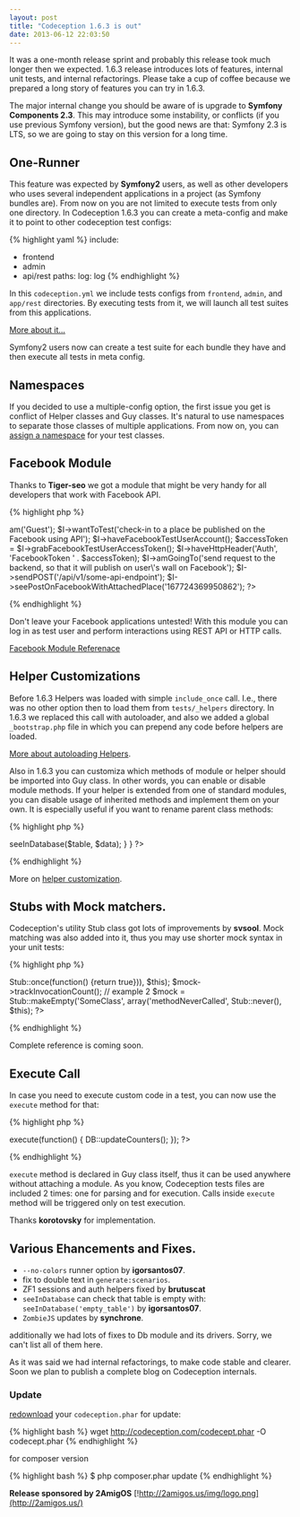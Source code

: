 ```yaml
---
layout: post
title: "Codeception 1.6.3 is out"
date: 2013-06-12 22:03:50
---
```


It was a one-month release sprint and probably this release took much longer then we expected.
1.6.3 release introduces lots of features, internal unit tests, and internal refactorings. Please take a cup of coffee because we prepared a long story of features you can try in 1.6.3.

The major internal change you should be aware of is upgrade to **Symfony Components 2.3**. This may introduce some instability, or conflicts (if you use previous Symfony version), but the good news are that: Symfony 2.3 is LTS, so we are going to stay on this version for a long time.

## One-Runner

This feature was expected by **Symfony2** users, as well as other developers who uses several independent applications in a project (as Symfony bundles are). From now on you are not limited to execute tests from only one directory. In Codeception 1.6.3 you can create a meta-config and make it to point to other codeception test configs:

{% highlight yaml %}
include:
  - frontend
  - admin
  - api/rest
paths:
  log: log
{% endhighlight %}

In this `codeception.yml` we include tests configs from `frontend`, `admin`, and `app/rest` directories. By executing tests from it, we will launch all test suites from this applications.

[More about it...](http://codeception.com/docs/08-Customization)

Symfony2 users now can create a test suite for each bundle they have and then execute all tests in meta config.

## Namespaces

If you decided to use a multiple-config option, the first issue you get is conflict of Helper classes and Guy classes. It's natural to use namespaces to separate those classes of multiple applications. From now on, you can [assign a namespace](http://codeception.com/docs/08-Customization#Namespaces) for your test classes.

## Facebook Module

Thanks to **Tiger-seo** we got a module that might be very handy for all developers that work with Facebook API.

{% highlight php %}
<?php
$I = new ApiGuy($scenario);
$I->am('Guest');
$I->wantToTest('check-in to a place be published on the Facebook using API');
$I->haveFacebookTestUserAccount();
$accessToken = $I->grabFacebookTestUserAccessToken();
$I->haveHttpHeader('Auth', 'FacebookToken ' . $accessToken);
$I->amGoingTo('send request to the backend, so that it will publish on user\'s wall on Facebook');
$I->sendPOST('/api/v1/some-api-endpoint');
$I->seePostOnFacebookWithAttachedPlace('167724369950862');
?>
{% endhighlight %}

Don't leave your Facebook applications untested! With this module you can log in as test user and perform interactions using REST API or HTTP calls.

[Facebook Module Referenace](http://codeception.com/docs/modules/Facebook)

## Helper Customizations

Before 1.6.3 Helpers was loaded with simple `include_once` call. I.e., there was no other option then to load them from `tests/_helpers` directory. In 1.6.3 we replaced this call with autoloader, and also we added a global `_bootstrap.php` file in which you can prepend any code before helpers are loaded.

[More about autoloading Helpers](http://codeception.com/docs/08-Customization).

Also in 1.6.3 you can customiza which methods of module or helper should be imported into Guy class. In other words, you can enable or disable module methods. If your helper is extended from one of standard modules, you can disable usage of inherited methods and implement them on your own. It is especially useful if you want to rename parent class methods:

{% highlight php %}
<?php
class SecondDbHelper extends Db {
    public static $includeInheritedActions = false;

    public function seeInSecondDb($table, $data = array())
    {
        $this->seeInDatabase($table, $data);
    }
}    
?>
{% endhighlight %}

More on [helper customization](http://codeception.com/docs/03-ModulesAndHelpers#Extension-options).

## Stubs with Mock matchers.

Codeception's utility Stub class got lots of improvements by **svsool**. Mock matching was also added into it, thus you may use shorter mock syntax in your unit tests:

{% highlight php %}
<?php
use \Codeception\Util\Stub;
// example 1
$mock = Stub::makeEmpty('SomeClass', array(
    'trackInvocationCount' => 
     Stub::once(function() {return true})),
     $this);

$mock->trackInvocationCount();

// example 2
$mock = Stub::makeEmpty('SomeClass', array('methodNeverCalled',  Stub::never(), $this);
?>
{% endhighlight %}

Complete reference is coming soon.

## Execute Call

In case you need to execute custom code in a test, you can now use the `execute` method for that:

{% highlight php %}
<?php 
$I->execute(function() {
  DB::updateCounters();
});
?>
{% endhighlight %}

`execute` method is declared in Guy class itself, thus it can be used anywhere without attaching a module. 
As you know, Codeception tests files are included 2 times: one for parsing and for execution. Calls inside `execute` method will be triggered only on test execution. 

Thanks **korotovsky** for implementation.

## Various Ehancements and Fixes.

* `--no-colors` runner option by **igorsantos07**.
* fix to double text in `generate:scenarios`.
* ZF1 sessions and auth helpers fixed by **brutuscat**
* `seeInDatabase` can check that table is empty with: `seeInDatabase('empty_table')` by **igorsantos07**.
* `ZombieJS` updates by **synchrone**.

additionally we had lots of fixes to Db module and its drivers. Sorry, we can't list all of them here.

As it was said we had internal refactorings, to make code stable and clearer.
Soon we plan to publish a complete blog on Codeception internals.

### Update

[redownload](http://codeception.com/thanks.html) your `codeception.phar` for update:

{% highlight bash %}
wget http://codeception.com/codecept.phar -O codecept.phar
{% endhighlight %}

for composer version

{% highlight bash %}
$ php composer.phar update
{% endhighlight %}
 
**Release sponsored by 2AmigOS**
[!http://2amigos.us/img/logo.png](http://2amigos.us/)